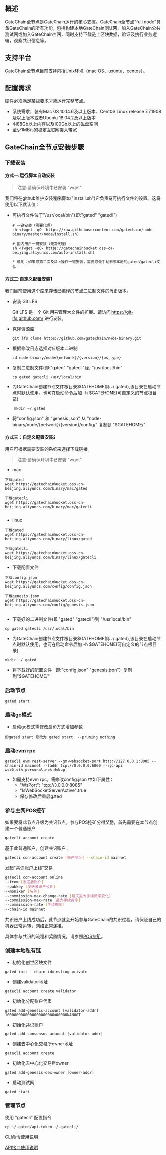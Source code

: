 ## 概述

GateChain全节点是GateChain运行的核心支撑。GateChain全节点"full node"具备GateChain的所有功能，包括构建本地GateChain测试网、加入GateChain公共测试网或加入GateChain主网，同时支持下载链上区块数据，验证及执行业务逻辑，观察共识信息等。

## 支持平台
GateChain全节点目前支持包括Unix环境（mac OS、ubuntu、centos）。

## 配置需求
硬件必须满足某些要求才能运行完整节点。

- 系统需求，装有Mac OS 10.14.6及以上版本、CentOS Linux release 7.7.1908及以上版本或者Ubuntu 18.04.2及以上版本	
- 4核8Gb以上内存以及100Gb以上的磁盘空间
- 至少1MB/s的稳定互联网接入带宽
 
## GateChain全节点安装步骤

### 下载安装

#### 方式一:运行脚本自动安装

  > 注意:请确保环境中已安装 "wget"
  
我们将在github维护安装程序脚本("install.sh")它负责链可执行文件的设置。这将使用以下默认值：

- 可执行文件位于"/usr/local/bin"(即:"gated" "gatecli")

	```
	# 一键安装（需要代理）
	sh <(wget -qO- https://raw.githubusercontent.com/gatechain/node-binary/master/node/install.sh)
	
	# 国内用户一键安装（无需代理）
	sh <(wget -qO- https://gatechainbucket.oss-cn-beijing.aliyuncs.com/auto-install.sh) 
	
	* 说明：如果您第二次及以上操作一键安装，需要您先手动删除本地的gated/gatecli文件	
	```
	
	
#### 方式二:自定义配置安装1
我们目前使用这个库来存储已编译的节点二进制文件的历史版本。

- 安装 Git LFS

  Git LFS 是一个 Git 用来管理大文件的扩展。请访问 https://git-lfs.github.com/ 进行安装。

- 克隆资源库
	
	```
	git lfs clone https://github.com/gatechain/node-binary.git
	```
- 根据修改日志选择对应版本二进制

	```
	cd node-binary/node/{network}/{version}/{os_type}
	```
- 	复制二进制文件(即:"gated" "gatecli")到 "/usr/local/bin"
	
	```
	cp gated gatecli /usr/local/bin
	
	```
- 为GateChain创建节点文件根目录$GATEHOME(即~/.gated),该目录在启动节点时默认使用，也可在启动命令后加 -h $GATEHOME(可自定义的节点根目录)

```
	mkdir ~/.gated
```

- 将"config.json"  和 "genesis.json" 从 "node-binary/node/{network}/{version}/config/" 复制到 "$GATEHOME/"


#### 方式三：自定义配置安装2
用户可根据需要安装的系统来选择下载链接。

> 注意:请确保环境中已安装 "wget"

- mac

```
下载gated
wget https://gatechainbucket.oss-cn-beijing.aliyuncs.com/binary/mac/gated

下载gatecli
wget https://gatechainbucket.oss-cn-beijing.aliyuncs.com/binary/mac/gatecli


```

- linux

```
下载gated
wget https://gatechainbucket.oss-cn-beijing.aliyuncs.com/binary/linux/gated

下载gatecli
wget https://gatechainbucket.oss-cn-beijing.aliyuncs.com/binary/linux/gatecli

```

- 下载配置文件

```
下载config.json
wget https://gatechainbucket.oss-cn-beijing.aliyuncs.com/config/config.json

下载genesis.json
wget https://gatechainbucket.oss-cn-beijing.aliyuncs.com/config/genesis.json


```

- 下载好的二进制文件(即:"gated" "gatecli")到 "/usr/local/bin"
```
cp gated gatecli /usr/local/bin
```
- 为GateChain创建节点文件根目录$GATEHOME(即~/.gated),该目录在启动节点时默认使用，也可在启动命令后加 -h $GATEHOME(可自定义的节点根目录)

```
mkdir ~/.gated
```

- 将下载好的配置文件（即:"config.json" "genesis.json"）复制到"$GATEHOME/"


### 启动节点

```bash
gated start
```

### 启动gc模式

- 启动gc模式需修改启动方式增加参数

```
即gated start 修改为 gated start  --pruning nothing
```

### 启动evm rpc

```
gatecli evm rest-server --gm-websocket-port http://127.0.0.1:8085 --chain-id mainnet --laddr tcp://0.0.0.0:6060 --rpc-api web3,eth,personal,net,debug

```

* 如需支持evm rpc，需修改config.json 中如下属性：
	* "WsPort": "tcp://0.0.0.0:8085"
	* "IsWebSocketServerActive":true  
	* 保存修改后重启gated


### 参与主网POS挖矿
如果要将此节点升级为共识节点，参与POS挖矿分得奖励，首先需要在本节点创建一个普通账户
```bash
gatecli account create
```

基于此普通账户，创建共识账户：
```bash
gatecli con-account create [账户地址] --chain-id mainnet
```

发起"共识账户上线"交易：
```bash
gatecli con-account online 
--from [发送者账户] 
--pubkey [发送者账户公钥] 
--moniker [名称] 
--commission-max-change-rate [每天最大手续费率变化]
--commission-max-rate [最大手续费率]
--commission-rate [手续费率]
--chain-id mainnet
```

共识账户上线成功后，此节点就会开始参与GateChain的共识过程，请保证自己的机器正常运转，网络正常连接。

具体参与共识的流程和奖励情况，请参照[POS挖矿](./gatechain-pos.md)。

### 创建本地私有链

- 初始化创世区块文件
```
gated init --chain-id=testing private
```

- 创建validator地址
```
gatecli account create validator
```
- 初始化分配账户代币
```
gated add-genesis-account [validator-addr] 1000000000000000000000000000NANOGT
```
- 初始化共识账户
```
gated add-consensus-account [validator-addr]
```
- 创建去中心化交易所owner地址
``` 
gatecli account create
```
- 初始化去中心化交易所owner
```
gated add-genesis-dex-owner [owner-addr]
```

- 启动测试网
```
gated start
```

### 管理节点
使用 "gatecli" 配置指令

	cp ~/.gated/api.token ~/.gatecli/

[CLI命令使用说明](./cli/README.md)

[API接口使用说明](./api/README.md)

